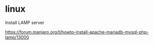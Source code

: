 # linux

Install LAMP server

https://forum.manjaro.org/t/howto-install-apache-mariadb-mysql-php-lamp/13000

